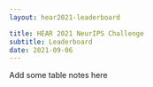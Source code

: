 ```yaml
---
layout: hear2021-leaderboard

title: HEAR 2021 NeurIPS Challenge
subtitle: Leaderboard
date: 2021-09-06
---
```


Add some table notes here